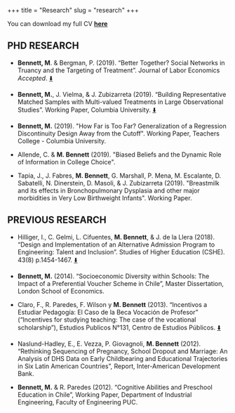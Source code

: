 +++
title = "Research"
slug = "research"
+++

You can download my full CV **[here](/files/CV_mbennett.pdf)**

## PHD RESEARCH 

* **Bennett, M**. & Bergman, P. (2019). “Better Together? Social Networks in Truancy and the Targeting of Treatment”. Journal of Labor Economics *Accepted*. [:arrow_down:](/files/networks_paper.pdf)

* **Bennett, M.**, J. Vielma, & J. Zubizarreta (2019). “Building Representative Matched Samples with Multi-valued Treatments in Large Observational Studies”. Working Paper, Columbia University. [:arrow_down:](https://arxiv.org/abs/1810.06707)

* **Bennett, M.** (2019). "How Far is Too Far? Generalization of a Regression Discontinuity Design Away from the Cutoff". Working Paper, Teachers College - Columbia University.

* Allende, C. & **M. Bennett** (2019). "Biased Beliefs and the Dynamic Role of Information in College Choice".

* Tapia, J., J. Fabres, **M. Bennett**, G. Marshall, P. Mena, M. Escalante, D. Sabatelli, N. Dinerstein, D. Masoli, & J. Zubizarreta (2019). "Breastmilk and its effects in Bronchopulmonary Dysplasia and other major morbidities in Very Low Birthweight Infants". Working Paper.

## PREVIOUS RESEARCH

* Hilliger, I., C. Gelmi, L. Cifuentes, **M. Bennett**,  & J. de la Llera (2018). “Design and Implementation of an Alternative Admission Program to Engineering: Talent and Inclusion”. Studies of Higher Education (CSHE). 43(8) p.1454-1467. [:arrow_down:](https://www.tandfonline.com/doi/abs/10.1080/03075079.2016.1263291?journalCode=cshe20)

* **Bennett, M.** (2014). “Socioeconomic Diversity within Schools: The Impact of a Preferential Voucher Scheme in Chile”, Master Dissertation, London School of Economics.

* Claro, F., R. Paredes, F. Wilson y **M. Bennett** (2013). “Incentivos a Estudiar Pedagogía: El Caso de la Beca Vocación de Profesor” (“Incentives for studying teaching: The case of the vocational scholarship”), Estudios Publicos N°131, Centro de Estudios Públicos. [:arrow_down:](https://www.cepchile.cl/cep/site/artic/20160304/asocfile/20160304100405/rev131_FClaro-RParedes-MBennett-TWilson.pdf)

* Naslund-Hadley, E., E. Vezza, P. Giovagnoli, **M. Bennett** (2012). “Rethinking Sequencing of Pregnancy, School Dropout and Marriage: An Analysis of DHS Data on Early Childbearing and Educational Trajectories in Six Latin American Countries”, Report, Inter-American Development Bank.

* **Bennett, M.** & R. Paredes (2012). “Cognitive Abilities and Preschool Education in Chile”, Working Paper, Department of Industrial Engineering, Faculty of Engineering PUC.

